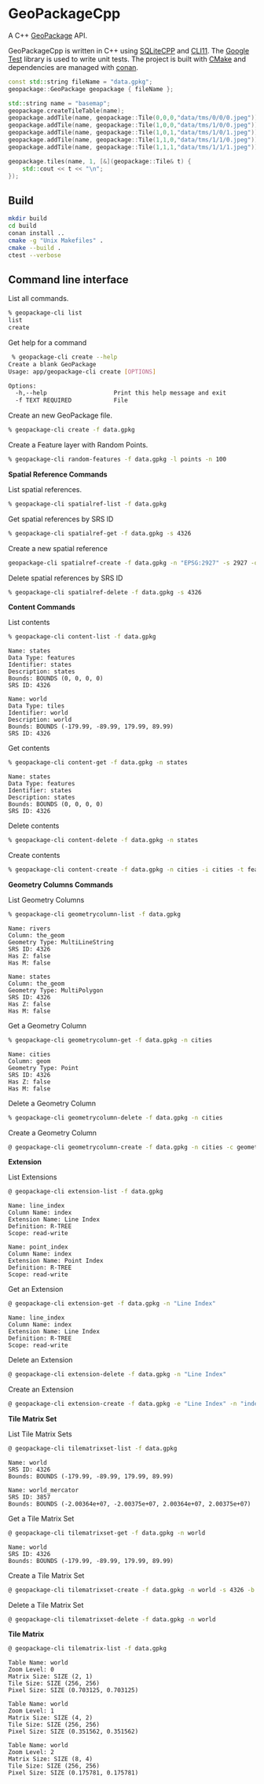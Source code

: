 GeoPackageCpp
=============

A C++ [GeoPackage](https://www.geopackage.org/spec131/index.html) API.

GeoPackageCpp is written in C++ using [SQLiteCPP](https://github.com/SRombauts/SQLiteCpp) and [CLI11](https://github.com/CLIUtils/CLI11).  The [Google Test](https://github.com/google/googletest) library is used to write unit tests.  The project is built
with [CMake](https://cmake.org/) and dependencies are managed with [conan](https://conan.io/).

```cpp
const std::string fileName = "data.gpkg";
geopackage::GeoPackage geopackage { fileName };

std::string name = "basemap";
geopackage.createTileTable(name);
geopackage.addTile(name, geopackage::Tile(0,0,0,"data/tms/0/0/0.jpeg"));
geopackage.addTile(name, geopackage::Tile(1,0,0,"data/tms/1/0/0.jpeg"));
geopackage.addTile(name, geopackage::Tile(1,0,1,"data/tms/1/0/1.jpeg"));
geopackage.addTile(name, geopackage::Tile(1,1,0,"data/tms/1/1/0.jpeg"));
geopackage.addTile(name, geopackage::Tile(1,1,1,"data/tms/1/1/1.jpeg"));

geopackage.tiles(name, 1, [&](geopackage::Tile& t) {
    std::cout << t << "\n";
});
```

Build
-----

```bash
mkdir build
cd build
conan install ..
cmake -g "Unix Makefiles" .
cmake --build .
ctest --verbose
```

Command line interface
----------------------

List all commands.

```bash
% geopackage-cli list
list
create
```

Get help for a command

```bash
 % geopackage-cli create --help
Create a blank GeoPackage
Usage: app/geopackage-cli create [OPTIONS]

Options:
  -h,--help                   Print this help message and exit
  -f TEXT REQUIRED            File
```

Create an new GeoPackage file.

```bash
% geopackage-cli create -f data.gpkg
```

Create a Feature layer with Random Points.

```bash
% geopackage-cli random-features -f data.gpkg -l points -n 100
```

**Spatial Reference Commands**

List spatial references.

```bash
% geopackage-cli spatialref-list -f data.gpkg
```

Get spatial references by SRS ID

```bash
% geopackage-cli spatialref-get -f data.gpkg -s 4326
```

Create a new spatial reference

```bash
geopackage-cli spatialref-create -f data.gpkg -n "EPSG:2927" -s 2927 -o EPSG -i 2927 -c "Washington State Plane South" -d 'PROJCS["NAD83(HARN) / Washington South (ftUS)",GEOGCS["NAD83(HARN)",DATUM["NAD83_High_Accuracy_Reference_Network",SPHEROID["GRS 1980",6378137,298.257222101],TOWGS84[-0.991,1.9072,0.5129,-1.25033E-07,-4.6785E-08,-5.6529E-08,0]],PRIMEM["Greenwich",0,AUTHORITY["EPSG","8901"]],UNIT["degree",0.0174532925199433,AUTHORITY["EPSG","9122"]],AUTHORITY["EPSG","4152"]],PROJECTION["Lambert_Conformal_Conic_2SP"],PARAMETER["latitude_of_origin",45.3333333333333],PARAMETER["central_meridian",-120.5],PARAMETER["standard_parallel_1",47.3333333333333],PARAMETER["standard_parallel_2",45.8333333333333],PARAMETER["false_easting",1640416.667],PARAMETER["false_northing",0],UNIT["US survey foot",0.304800609601219],AXIS["Easting",EAST],AXIS["Northing",NORTH],AUTHORITY["EPSG","2927"]]'
```

Delete spatial references by SRS ID

```bash
% geopackage-cli spatialref-delete -f data.gpkg -s 4326
```

**Content Commands**

List contents

```bash
% geopackage-cli content-list -f data.gpkg
```

```
Name: states
Data Type: features
Identifier: states
Description: states
Bounds: BOUNDS (0, 0, 0, 0)
SRS ID: 4326

Name: world
Data Type: tiles
Identifier: world
Description: world
Bounds: BOUNDS (-179.99, -89.99, 179.99, 89.99)
SRS ID: 4326
```

Get contents

```bash
% geopackage-cli content-get -f data.gpkg -n states
```

```
Name: states
Data Type: features
Identifier: states
Description: states
Bounds: BOUNDS (0, 0, 0, 0)
SRS ID: 4326
```

Delete contents

```bash
% geopackage-cli content-delete -f data.gpkg -n states
```

Create contents

```bash
% geopackage-cli content-create -f data.gpkg -n cities -i cities -t features -d Cities -b "-180,-90,180,90" -s 4326
```

**Geometry Columns Commands**

List Geometry Columns

```bash
% geopackage-cli geometrycolumn-list -f data.gpkg
```

```
Name: rivers
Column: the_geom
Geometry Type: MultiLineString
SRS ID: 4326
Has Z: false
Has M: false

Name: states
Column: the_geom
Geometry Type: MultiPolygon
SRS ID: 4326
Has Z: false
Has M: false
```

Get a Geometry Column

```bash
% geopackage-cli geometrycolumn-get -f data.gpkg -n cities
```

```
Name: cities
Column: geom
Geometry Type: Point
SRS ID: 4326
Has Z: false
Has M: false
```

Delete a Geometry Column

```bash
% geopackage-cli geometrycolumn-delete -f data.gpkg -n cities
```

Create a Geometry Column

```bash
@ geopackage-cli geometrycolumn-create -f data.gpkg -n cities -c geometry -g Point -s 4326 -z false -m false
```

**Extension**

List Extensions

```bash
@ geopackage-cli extension-list -f data.gpkg
```

```
Name: line_index
Column Name: index
Extension Name: Line Index
Definition: R-TREE
Scope: read-write

Name: point_index
Column Name: index
Extension Name: Point Index
Definition: R-TREE
Scope: read-write
```

Get an Extension

```bash
@ geopackage-cli extension-get -f data.gpkg -n "Line Index"
```

```
Name: line_index
Column Name: index
Extension Name: Line Index
Definition: R-TREE
Scope: read-write
```

Delete an Extension

```bash
@ geopackage-cli extension-delete -f data.gpkg -n "Line Index"
```

Create an Extension

```bash
@ geopackage-cli extension-create -f data.gpkg -e "Line Index" -n "index" -c "r_tree" -d "Spatial Index" -s "read-write"
```

**Tile Matrix Set**

List Tile Matrix Sets

```bash
@ geopackage-cli tilematrixset-list -f data.gpkg
```

```
Name: world
SRS ID: 4326
Bounds: BOUNDS (-179.99, -89.99, 179.99, 89.99)

Name: world_mercator
SRS ID: 3857
Bounds: BOUNDS (-2.00364e+07, -2.00375e+07, 2.00364e+07, 2.00375e+07)
```

Get a Tile Matrix Set

```bash
@ geopackage-cli tilematrixset-get -f data.gpkg -n world
```

```
Name: world
SRS ID: 4326
Bounds: BOUNDS (-179.99, -89.99, 179.99, 89.99)
```

Create a Tile Matrix Set

```bash
@ geopackage-cli tilematrixset-create -f data.gpkg -n world -s 4326 -b -180,-90,180,90 
```

Delete a Tile Matrix Set

```bash
@ geopackage-cli tilematrixset-delete -f data.gpkg -n world
```

**Tile Matrix**

```bash
@ geopackage-cli tilematrix-list -f data.gpkg
```

```
Table Name: world
Zoom Level: 0
Matrix Size: SIZE (2, 1)
Tile Size: SIZE (256, 256)
Pixel Size: SIZE (0.703125, 0.703125)

Table Name: world
Zoom Level: 1
Matrix Size: SIZE (4, 2)
Tile Size: SIZE (256, 256)
Pixel Size: SIZE (0.351562, 0.351562)

Table Name: world
Zoom Level: 2
Matrix Size: SIZE (8, 4)
Tile Size: SIZE (256, 256)
Pixel Size: SIZE (0.175781, 0.175781)
```